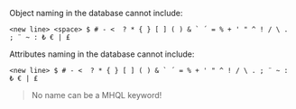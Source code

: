 Object naming in the database cannot include:
```
<new line> <space> $ # - <  ? * { } [ ] ( ) & ` ´ = % + ' " ^ ! / \ . ; ¨ ~ : ₺ € | £
```

Attributes naming in the database cannot include:
```
<new line> $ # - <  ? * { } [ ] ( ) & ` ´ = % + ' " ^ ! / \ . ; ¨ ~ : ₺ € | £
```

> No name can be a MHQL keyword!